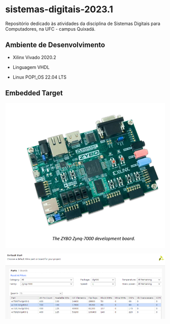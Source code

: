 # sistemas-digitais-2023.1

Repositório dedicado às atividades da disciplina de Sistemas Digitais para Computadores, na UFC - campus Quixadá.

## Ambiente de Desenvolvimento

- Xilinx Vivado 2020.2

- Linguagem VHDL

- Linux POP!_OS 22.04 LTS

## Embedded Target

![](./00-introducao-VHDL/img/board.png)

![](./00-introducao-VHDL/img/config_vivado.png)
